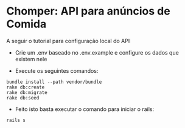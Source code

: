 # Chomper: API para anúncios de Comida

A seguir o tutorial para configuração local do API

* Crie um .env baseado no  .env.example e configure os dados que existem nele

* Execute os seguintes comandos:

```console
bundle install --path vendor/bundle   
rake db:create   
rake db:migrate   
rake db:seed   
```
* Feito isto basta executar o comando para iniciar o rails:
```console
rails s 
```

